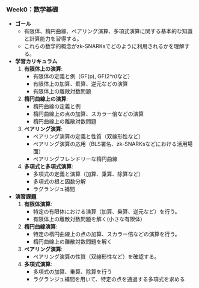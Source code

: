 
### Week0：数学基礎

- **ゴール**
    - 有限体、楕円曲線、ペアリング演算、多項式演算に関する基本的な知識と計算能力を習得する。
    - これらの数学的概念がzk-SNARKsでどのように利用されるかを理解する。
- **学習カリキュラム**
    1. **有限体上の演算**:
        - 有限体の定義と例（GF(p), GF(2^n)など）
        - 有限体上の加算、乗算、逆元などの演算
        - 有限体上の離散対数問題
    2. **楕円曲線上の演算**:
        - 楕円曲線の定義と例
        - 楕円曲線上の点の加算、スカラー倍などの演算
        - 楕円曲線上の離散対数問題
    3. **ペアリング演算**:
        - ペアリング演算の定義と性質（双線形性など）
        - ペアリング演算の応用（BLS署名、zk-SNARKsなどにおける活用場面）
        - ペアリングフレンドリーな楕円曲線
    4. **多項式と多項式演算**:
        - 多項式の定義と演算（加算、乗算、除算など）
        - 多項式の根と因数分解
        - ラグランジュ補間
- **演習課題**
    1. **有限体演算**:
        - 特定の有限体における演算（加算、乗算、逆元など）を行う。
        - 有限体上の離散対数問題を解く(小さな有限体)
    2. **楕円曲線演算**:
        - 特定の楕円曲線上の点の加算、スカラー倍などの演算を行う。
        - 楕円曲線上の離散対数問題を解く
    3. **ペアリング演算**:
        - ペアリング演算の性質（双線形性など）を確認する。
    4. **多項式演算**:
        - 多項式の加算、乗算、除算を行う
        - ラグランジュ補間を用いて、特定の点を通過する多項式を求める
